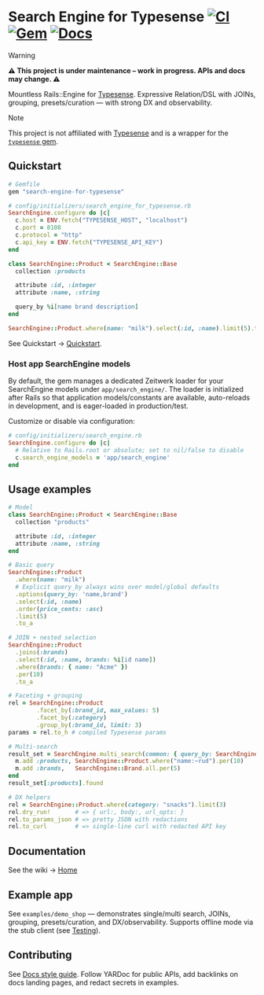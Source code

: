 # Search Engine for Typesense [![CI][ci-badge]][ci-url] [![Gem][gem-badge]][gem-url] [![Docs][docs-badge]][docs-url]

> [!WARNING]
> **⚠️ This project is under maintenance – work in progress. APIs and docs may change. ⚠️**

Mountless Rails::Engine for [Typesense](https://typesense.org). Expressive Relation/DSL with JOINs, grouping, presets/curation — with strong DX and observability.

> [!NOTE]
> This project is not affiliated with [Typesense](https://typesense.org) and is a wrapper for the [`typesense` gem](https://github.com/typesense/typesense-ruby).

## Quickstart

```ruby
# Gemfile
gem "search-engine-for-typesense"
```

```ruby
# config/initializers/search_engine_for_typesense.rb
SearchEngine.configure do |c|
  c.host = ENV.fetch("TYPESENSE_HOST", "localhost")
  c.port = 8108
  c.protocol = "http"
  c.api_key = ENV.fetch("TYPESENSE_API_KEY")
end
```

```ruby
class SearchEngine::Product < SearchEngine::Base
  collection :products

  attribute :id, :integer
  attribute :name, :string

  query_by %i[name brand description]
end

SearchEngine::Product.where(name: "milk").select(:id, :name).limit(5).to_a
```

See Quickstart → [Quickstart](https://github.com/lstpsche/search-engine-for-typesense/wiki/Quickstart).

### Host app SearchEngine models

By default, the gem manages a dedicated Zeitwerk loader for your SearchEngine models under `app/search_engine/`. The loader is initialized after Rails so that application models/constants are available, auto-reloads in development, and is eager-loaded in production/test.

Customize or disable via configuration:

```ruby
# config/initializers/search_engine.rb
SearchEngine.configure do |c|
  # Relative to Rails.root or absolute; set to nil/false to disable
  c.search_engine_models = 'app/search_engine'
end
```

## Usage examples

```ruby
# Model
class SearchEngine::Product < SearchEngine::Base
  collection "products"

  attribute :id, :integer
  attribute :name, :string
end

# Basic query
SearchEngine::Product
  .where(name: "milk")
  # Explicit query_by always wins over model/global defaults
  .options(query_by: 'name,brand')
  .select(:id, :name)
  .order(price_cents: :asc)
  .limit(5)
  .to_a

# JOIN + nested selection
SearchEngine::Product
  .joins(:brands)
  .select(:id, :name, brands: %i[id name])
  .where(brands: { name: "Acme" })
  .per(10)
  .to_a

# Faceting + grouping
rel = SearchEngine::Product
        .facet_by(:brand_id, max_values: 5)
        .facet_by(:category)
        .group_by(:brand_id, limit: 3)
params = rel.to_h # compiled Typesense params

# Multi-search
result_set = SearchEngine.multi_search(common: { query_by: SearchEngine.config.default_query_by }) do |m|
  m.add :products, SearchEngine::Product.where("name:~rud").per(10)
  m.add :brands,   SearchEngine::Brand.all.per(5)
end
result_set[:products].found

# DX helpers
rel = SearchEngine::Product.where(category: "snacks").limit(3)
rel.dry_run!       # => { url:, body:, url_opts: }
rel.to_params_json # => pretty JSON with redactions
rel.to_curl        # => single-line curl with redacted API key
```

## Documentation

See the wiki → [Home](https://github.com/lstpsche/search-engine-for-typesense/wiki)

## Example app

See `examples/demo_shop` — demonstrates single/multi search, JOINs, grouping, presets/curation, and DX/observability. Supports offline mode via the stub client (see [Testing](https://github.com/lstpsche/search-engine-for-typesense/wiki/Testing)).

## Contributing

See [Docs style guide](https://github.com/lstpsche/search-engine-for-typesense/wiki/contributing/docs_style). Follow YARDoc for public APIs, add backlinks on docs landing pages, and redact secrets in examples.

<!-- Badge references (placeholders) -->
[ci-badge]: https://img.shields.io/github/actions/workflow/status/lstpsche/search-engine-for-typesense/ci.yml?branch=main
[ci-url]: #
[gem-badge]: https://img.shields.io/gem/v/search-engine-for-typesense.svg?label=gem
[gem-url]: https://rubygems.org/gems/search-engine-for-typesense
[docs-badge]: https://img.shields.io/badge/docs-index-blue
[docs-url]: https://github.com/lstpsche/search-engine-for-typesense/wiki

